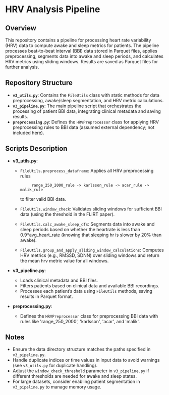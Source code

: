 # HRV Analysis Pipeline

## Overview
This repository contains a pipeline for processing heart rate variability (HRV) data to compute awake and sleep metrics for patients. The pipeline processes beat-to-beat interval (BBI) data stored in Parquet files, applies preprocessing, segments data into awake and sleep periods, and calculates HRV metrics using sliding windows. Results are saved as Parquet files for further analysis.

## Repository Structure

- **`v3_utils.py`**: Contains the `FileUtils` class with static methods for data preprocessing, awake/sleep segmentation, and HRV metric calculations.
- **`v3_pipeline.py`**: The main pipeline script that orchestrates the processing of patient BBI data, integrating clinical metadata and saving results.
- **`preprocessing.py`**: Defines the `HRVPreprocessor` class for applying HRV preprocessing rules to BBI data (assumed external dependency; not included here).

## Scripts Description

- **v3_utils.py**:
  - `FileUtils.preprocess_dataframe`: Applies all HRV preprocessing rules
    
     ```
          range_250_2000_rule -> karlsson_rule -> acar_rule -> malik_rule
       ```
     to filter valid BBI data.
  - `FileUtils.window_check`: Validates sliding windows for sufficient BBI data (using the threshold in the FLIRT paper).
  - `FileUtils.calc_awake_sleep_dfs`: Segments data into awake and sleep periods based on whether the heartrate is less than 0.9*avg_heart_rate (knowing that sleeping hr is slower by 20% than awake).
  - `FileUtils.group_and_apply_sliding_window_calculations`: Computes HRV metrics (e.g., RMSSD, SDNN) over sliding windows and return the mean hrv metric value for all windows.

- **v3_pipeline.py**:
  - Loads clinical metadata and BBI files.
  - Filters patients based on clinical data and available BBI recordings.
  - Processes each patient’s data using `FileUtils` methods, saving results in Parquet format.

- **preprocessing.py**:
  - Defines the `HRVPreprocessor` class for preprocessing BBI data with rules like 'range_250_2000', 'karlsson', 'acar', and 'malik'.

## Notes

- Ensure the data directory structure matches the paths specified in `v3_pipeline.py`.
- Handle duplicate indices or time values in input data to avoid warnings (see `v3_utils.py` for duplicate handling).
- Adjust the `window_check_threshold` parameter in `v3_pipeline.py` if different thresholds are needed for awake and sleep states.
- For large datasets, consider enabling patient segmentation in `v3_pipeline.py` to manage memory usage.

